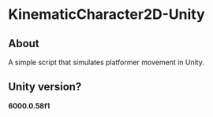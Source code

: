# KinematicCharacter2D-Unity

## About
A simple script that simulates platformer movement in Unity.

## Unity version?
**6000.0.58f1**